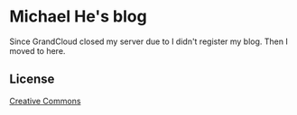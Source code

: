 # Michael He's blog

  Since GrandCloud closed my server due to I didn't register my blog. Then I moved to here.

## License

[Creative Commons](http://creativecommons.org/licenses/by-nc-sa/3.0/)
